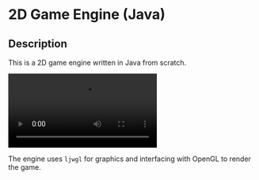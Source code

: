 # 2D Game Engine (Java)

## Description

This is a 2D game engine written in Java from scratch. 

![Demo](/assets/demo/game-demo.mp4)

The engine uses `ljwgl` for graphics and interfacing with OpenGL to render the game.
